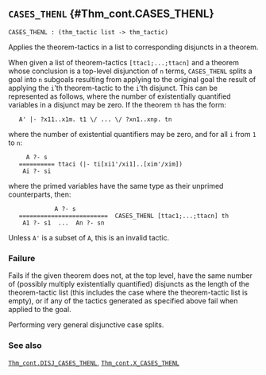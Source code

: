 ## `CASES_THENL` {#Thm_cont.CASES_THENL}


```
CASES_THENL : (thm_tactic list -> thm_tactic)
```



Applies the theorem-tactics in a list to corresponding disjuncts in a theorem.


When given a list of theorem-tactics `[ttac1;...;ttacn]` and a theorem whose
conclusion is a top-level disjunction of `n` terms, `CASES_THENL` splits a goal
into `n` subgoals resulting from applying to the original goal the result of
applying the `i`’th theorem-tactic to the `i`’th disjunct. This can be
represented as follows, where the number of existentially quantified variables
in a disjunct may be zero. If the theorem `th` has the form:
    
       A' |- ?x11..x1m. t1 \/ ... \/ ?xn1..xnp. tn
    
where the number of existential quantifiers may be zero,
and for all `i` from `1` to `n`:
    
         A ?- s
       ========== ttaci (|- ti[xi1'/xi1]..[xim'/xim])
        Ai ?- si
    
where the primed variables have the same type as their unprimed
counterparts, then:
    
                 A ?- s
       =========================  CASES_THENL [ttac1;...;ttacn] th
        A1 ?- s1  ...  An ?- sn
    
Unless `A'` is a subset of `A`, this is an invalid tactic.

### Failure

Fails if the given theorem does not, at the top level,
have the same number of (possibly multiply existentially quantified) disjuncts
as the length of the theorem-tactic list (this includes the case where the
theorem-tactic list is empty), or if any of the tactics generated as specified
above fail when applied to the goal.


Performing very general disjunctive case splits.

### See also

[`Thm_cont.DISJ_CASES_THENL`](#Thm_cont.DISJ_CASES_THENL), [`Thm_cont.X_CASES_THENL`](#Thm_cont.X_CASES_THENL)

